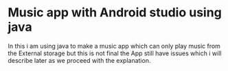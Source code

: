 # Music app with Android studio using java


In this i am using java to make a music app which can only play music from the External storage but this is not final
the App still have issues which i will describe later as we proceed with the explanation.
